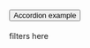 
<div class="usa-accordion">
  <h4 class="usa-accordion__heading">
    <button
      class="usa-accordion__button"
      aria-expanded="false"
      aria-controls="a1"
    >
      Accordion example
    </button>
  </h4>
  <div id="a1" class="usa-accordion__content usa-prose">
    <p>
      filters here
    </p>
  </div>
</div>

